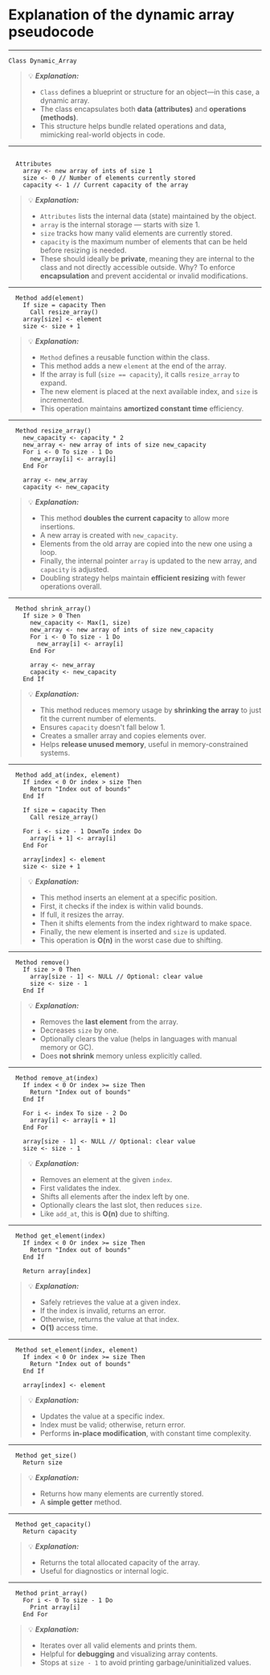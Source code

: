 # Explanation of the dynamic array pseudocode 

---

```
Class Dynamic_Array
```

> 💡 _**Explanation:**_
>
> * `Class` defines a blueprint or structure for an object—in this case, a dynamic array.
> * The class encapsulates both **data (attributes)** and **operations (methods)**.
> * This structure helps bundle related operations and data, mimicking real-world objects in code.

---

```

  Attributes
    array <- new array of ints of size 1 
    size <- 0 // Number of elements currently stored
    capacity <- 1 // Current capacity of the array 

```

> 💡 _**Explanation:**_
> 
> * `Attributes` lists the internal data (state) maintained by the object.
> * `array` is the internal storage — starts with size 1.
> * `size` tracks how many valid elements are currently stored.
> * `capacity` is the maximum number of elements that can be held before resizing is needed.
> * These should ideally be **private**, meaning they are internal to the class and not directly accessible outside. Why? To enforce **encapsulation** and prevent accidental or invalid modifications.

---

```
  Method add(element)
    If size = capacity Then
      Call resize_array()
    array[size] <- element 
    size <- size + 1
```

> 💡 _**Explanation:**_
> 
> * `Method` defines a reusable function within the class.
> * This method adds a new `element` at the end of the array.
> * If the array is full (`size == capacity`), it calls `resize_array` to expand.
> * The new element is placed at the next available index, and `size` is incremented.
> * This operation maintains **amortized constant time** efficiency.

---

```
  Method resize_array()
    new_capacity <- capacity * 2
    new_array <- new array of ints of size new_capacity
    For i <- 0 To size - 1 Do 
      new_array[i] <- array[i]
    End For 

    array <- new_array
    capacity <- new_capacity

```

> 💡 _**Explanation:**_
> 
> * This method **doubles the current capacity** to allow more insertions.
> * A new array is created with `new_capacity`.
> * Elements from the old array are copied into the new one using a loop.
> * Finally, the internal pointer `array` is updated to the new array, and `capacity` is adjusted.
> * Doubling strategy helps maintain **efficient resizing** with fewer operations overall.

---

```
  Method shrink_array()
    If size > 0 Then 
      new_capacity <- Max(1, size) 
      new_array <- new array of ints of size new_capacity
      For i <- 0 To size - 1 Do 
        new_array[i] <- array[i]
      End For 

      array <- new_array 
      capacity <- new_capacity 
    End If 
```

> 💡 _**Explanation:**_
> 
> * This method reduces memory usage by **shrinking the array** to just fit the current number of elements.
> * Ensures `capacity` doesn't fall below 1.
> * Creates a smaller array and copies elements over.
> * Helps **release unused memory**, useful in memory-constrained systems.

---

```
  Method add_at(index, element)
    If index < 0 Or index > size Then 
      Return "Index out of bounds"
    End If 

    If size = capacity Then 
      Call resize_array()

    For i <- size - 1 DownTo index Do 
      array[i + 1] <- array[i]
    End For 

    array[index] <- element 
    size <- size + 1 

```

> 💡 _**Explanation:**_
> 
> * This method inserts an element at a specific position.
> * First, it checks if the index is within valid bounds.
> * If full, it resizes the array.
> * Then it shifts elements from the index rightward to make space.
> * Finally, the new element is inserted and `size` is updated.
> * This operation is **O(n)** in the worst case due to shifting.

---

```
  Method remove()
    If size > 0 Then 
      array[size - 1] <- NULL // Optional: clear value      
      size <- size - 1
    End If 

```

> 💡 _**Explanation:**_
> 
> * Removes the **last element** from the array.
> * Decreases `size` by one.
> * Optionally clears the value (helps in languages with manual memory or GC).
> * Does **not shrink** memory unless explicitly called.

---

```
  Method remove_at(index)
    If index < 0 Or index >= size Then 
      Return "Index out of bounds"
    End If 

    For i <- index To size - 2 Do 
      array[i] <- array[i + 1]
    End For 

    array[size - 1] <- NULL // Optional: clear value
    size <- size - 1 
```

> 💡 _**Explanation:**_
> 
> * Removes an element at the given `index`.
> * First validates the index.
> * Shifts all elements after the index left by one.
> * Optionally clears the last slot, then reduces `size`.
> * Like `add_at`, this is **O(n)** due to shifting.

---

```
  Method get_element(index) 
    If index < 0 Or index >= size Then 
      Return "Index out of bounds"
    End If
    
    Return array[index] 
```

> 💡 _**Explanation:**_
> 
> * Safely retrieves the value at a given index.
> * If the index is invalid, returns an error.
> * Otherwise, returns the value at that index.
> * **O(1)** access time.

---

```
  Method set_element(index, element)
    If index < 0 Or index >= size Then 
      Return "Index out of bounds"
    End If

    array[index] <- element
```

> 💡 _**Explanation:**_
> 
> * Updates the value at a specific index.
> * Index must be valid; otherwise, return error.
> * Performs **in-place modification**, with constant time complexity.

---

```
  Method get_size()
    Return size 
```

> 💡 _**Explanation:**_
> 
> * Returns how many elements are currently stored.
> * A **simple getter** method.

---

```
  Method get_capacity()
    Return capacity
```

> 💡 _**Explanation:**_
> 
> * Returns the total allocated capacity of the array.
> * Useful for diagnostics or internal logic.

---

```
  Method print_array()
    For i <- 0 To size - 1 Do 
      Print array[i]
    End For 
```

> 💡 _**Explanation:**_
> 
> * Iterates over all valid elements and prints them.
> * Helpful for **debugging** and visualizing array contents.
> * Stops at `size - 1` to avoid printing garbage/uninitialized values.
